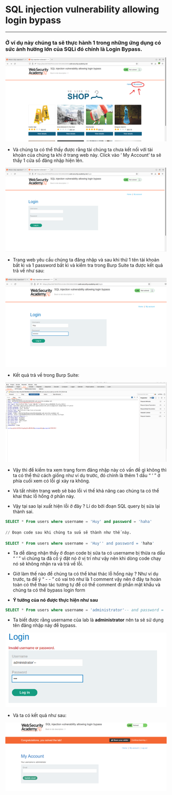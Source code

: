 # SQL injection vulnerability allowing login bypass
--- 
### Ở ví dụ này chúng ta sẽ thực hành 1 trong những ứng dụng có sức ảnh hưởng lớn của SQLi đó chính là Login Bypass.

![PIC](https://github.com/thewantedx/SQLi-PortSwigger-WriteUp/blob/main/Bin/SQLi_12.png)


* Và chúng ta có thể thấy được rằng tài chúng ta chưa kết nối với tài khoản của chúng ta khi ở trang web này. Click vào ‘ My Account’ ta sẽ thấy 1 cửa sổ đăng nhập hiện lên. 

![PIC](https://github.com/thewantedx/SQLi-PortSwigger-WriteUp/blob/main/Bin/SQLi_13.png)

* Trang web yêu cầu chúng ta đăng nhập và sau khi thử 1 tên tài khoản bất kì và 1 password bất kì và kiểm tra trong Burp Suite ta được kết quả trả về như sau:

![PIC](https://github.com/thewantedx/SQLi-PortSwigger-WriteUp/blob/main/Bin/SQLi_14.png)

* Kết quả trả về trong Burp Suite:

![PIC](https://github.com/thewantedx/SQLi-PortSwigger-WriteUp/blob/main/Bin/SQLi_15.png)

* Vậy thì để kiểm tra xem trang form đăng nhập này có vấn đề gì không thì ta có thể thử cách giống như ví dụ trước, đó chính là thêm 1 dấu “  ‘  ” ở phía cuối xem có lỗi gì xảy ra không. 

* Và tất nhiên trang web sẽ báo lỗi vì thế khả năng cao chúng ta có thể khai thác lỗ hổng ở phần này.

* Vậy tại sao lại xuất hiện lỗi ở đây ? Lí do bởi đoạn SQL query bị sửa lại thành sai.

```SQL
SELECT * From users where username = 'Huy' and password = 'haha' 

// Đoạn code sau khi chúng ta sửa sẽ thành như thế này. 

SELECT * From users where username = 'Huy'' and password = 'haha'
```
* Ta dễ dàng nhận thấy ở đoạn code bị sửa ta có username bị thừa ra dấu “ ‘ ” vì chúng ta đã cố ý đặt nó ở vị trí như vậy nên khi dòng code chạy nó sẽ không nhận ra và trả về lỗi.

* Giờ làm thế nào để chúng ta có thể khai thác lỗ hổng này ?
Như ví dụ trước, ta để ý “ - - ” có vai trò như là 1 comment vậy nên ở đây ta hoàn toàn có thể thao tác tương tự để có thể comment đi phần mật khẩu và chúng ta có thể bypass login form

* **Ý tưởng của nó được thực hiện như sau**

```SQL
SELECT * From users where username = 'administrator'-- and password = 'haha'
```
* Ta biết được rằng username của lab là **administrator** nên ta sẽ sử dụng tên đăng nhập này để bypass.

![PIC](https://github.com/thewantedx/SQLi-PortSwigger-WriteUp/blob/main/Bin/SQLi_22.png)

* Và ta có kết quả như sau: 

![PIC](https://github.com/thewantedx/SQLi-PortSwigger-WriteUp/blob/main/Bin/SQLi_23.png)
